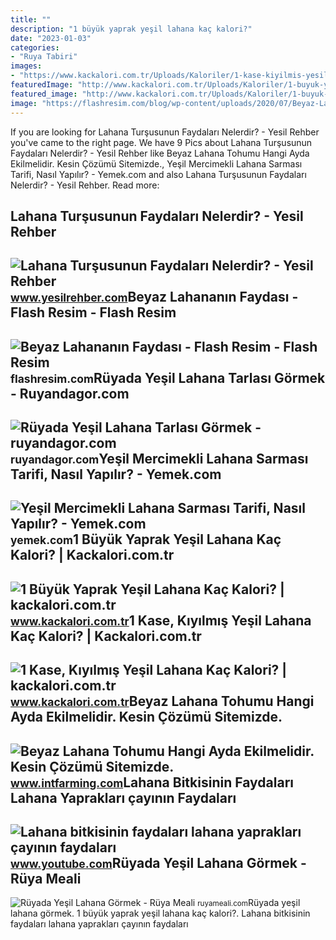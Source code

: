 ```yaml
---
title: ""
description: "1 büyük yaprak yeşil lahana kaç kalori?"
date: "2023-01-03"
categories:
- "Ruya Tabiri"
images:
- "https://www.kackalori.com.tr/Uploads/Kaloriler/1-kase-kiyilmis-yesil-lahana.jpg"
featuredImage: "http://www.kackalori.com.tr/Uploads/Kaloriler/1-buyuk-yaprak-yesil-lahana.jpg"
featured_image: "http://www.kackalori.com.tr/Uploads/Kaloriler/1-buyuk-yaprak-yesil-lahana.jpg"
image: "https://flashresim.com/blog/wp-content/uploads/2020/07/Beyaz-Lahananın-Faydası.jpg"
---
```


If you are looking for Lahana Turşusunun Faydaları Nelerdir? - Yesil Rehber you've came to the right page. We have 9 Pics about Lahana Turşusunun Faydaları Nelerdir? - Yesil Rehber like Beyaz Lahana Tohumu Hangi Ayda Ekilmelidir. Kesin Çözümü Sitemizde., Yeşil Mercimekli Lahana Sarması Tarifi, Nasıl Yapılır? - Yemek.com and also Lahana Turşusunun Faydaları Nelerdir? - Yesil Rehber. Read more:

Lahana Turşusunun Faydaları Nelerdir? - Yesil Rehber
----------------------------------------------------

 ![Lahana Turşusunun Faydaları Nelerdir? - Yesil Rehber](https://www.yesilrehber.com/wp-content/uploads/2021/09/lahana-tursusunun-faydalari-nelerdir.jpg) <small>www.yesilrehber.com</small>Beyaz Lahananın Faydası - Flash Resim - Flash Resim
---------------------------------------------------

 ![Beyaz Lahananın Faydası - Flash Resim - Flash Resim](https://flashresim.com/blog/wp-content/uploads/2020/07/Beyaz-Lahananın-Faydası.jpg) <small>flashresim.com</small>Rüyada Yeşil Lahana Tarlası Görmek - Ruyandagor.com
---------------------------------------------------

 ![Rüyada Yeşil Lahana Tarlası Görmek - ruyandagor.com](https://images.ruyandagor.com/2017/04/yesil-lahana-tarlasi-gormek-1224.jpg) <small>ruyandagor.com</small>Yeşil Mercimekli Lahana Sarması Tarifi, Nasıl Yapılır? - Yemek.com
------------------------------------------------------------------

 ![Yeşil Mercimekli Lahana Sarması Tarifi, Nasıl Yapılır? - Yemek.com](https://cdn.yemek.com/mncrop/600/315/uploads/2021/11/yesil-mercimekli-lahana-sarmasi-tarifi.jpg) <small>yemek.com</small>1 Büyük Yaprak Yeşil Lahana Kaç Kalori? | Kackalori.com.tr
----------------------------------------------------------

 ![1 Büyük Yaprak Yeşil Lahana Kaç Kalori? | kackalori.com.tr](http://www.kackalori.com.tr/Uploads/Kaloriler/1-buyuk-yaprak-yesil-lahana.jpg) <small>www.kackalori.com.tr</small>1 Kase, Kıyılmış Yeşil Lahana Kaç Kalori? | Kackalori.com.tr
------------------------------------------------------------

 ![1 Kase, Kıyılmış Yeşil Lahana Kaç Kalori? | kackalori.com.tr](https://www.kackalori.com.tr/Uploads/Kaloriler/1-kase-kiyilmis-yesil-lahana.jpg) <small>www.kackalori.com.tr</small>Beyaz Lahana Tohumu Hangi Ayda Ekilmelidir. Kesin Çözümü Sitemizde.
-------------------------------------------------------------------

 ![Beyaz Lahana Tohumu Hangi Ayda Ekilmelidir. Kesin Çözümü Sitemizde.](https://www.intfarming.com/blog/wp-content/uploads/2021/01/beyaz-lahana-yetistiriciligi.jpg) <small>www.intfarming.com</small>Lahana Bitkisinin Faydaları Lahana Yaprakları çayının Faydaları
---------------------------------------------------------------

 ![Lahana bitkisinin faydaları lahana yaprakları çayının faydaları](https://i.ytimg.com/vi/iAiwZ_8jcgY/maxresdefault.jpg) <small>www.youtube.com</small>Rüyada Yeşil Lahana Görmek - Rüya Meali
---------------------------------------

 ![Rüyada Yeşil Lahana Görmek - Rüya Meali](http://ruyameali.com/wp-content/uploads/2050/12/5-3-810x542.jpg) <small>ruyameali.com</small>Rüyada yeşil lahana görmek. 1 büyük yaprak yeşil lahana kaç kalori?. Lahana bitkisinin faydaları lahana yaprakları çayının faydaları
